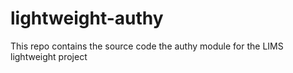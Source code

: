 # lightweight-authy
This repo contains the source code the authy module for the LIMS lightweight project

